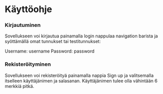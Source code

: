 # Käyttöohje


### Kirjautuminen

Sovellukseen voi kirjautua painamalla login nappulaa navigation barista ja syöttämällä omat tunnukset tai testitunnukset:  

Username: username
Password: password


### Rekisteröityminen

Sovellukseen voi rekisteröityä painamalla nappia Sign up ja valitsemalla itselleen käyttäjänimen ja salasanan. Käyttäjänimen tulee olla vähintään 6 merkkiä pitkä. 
